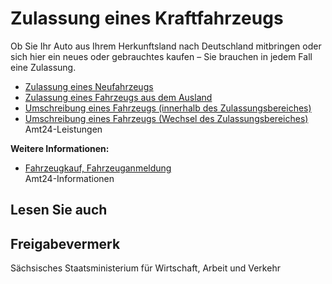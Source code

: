 # Zulassung eines Kraftfahrzeugs

Ob Sie Ihr Auto aus Ihrem Herkunftsland nach Deutschland mitbringen oder sich hier ein neues oder gebrauchtes kaufen – Sie brauchen in jedem Fall eine Zulassung.

* [Zulassung eines Neufahrzeugs](https://amt24dev.sachsen.de/zufi/leistungen/6000474)
* [Zulassung eines Fahrzeugs aus dem Ausland](https://amt24dev.sachsen.de/zufi/leistungen/6000388)
* [Umschreibung eines Fahrzeugs (innerhalb des Zulassungsbereiches)](https://amt24dev.sachsen.de/zufi/leistungen/6000040)
* [Umschreibung eines Fahrzeugs (Wechsel des Zulassungsbereiches)](https://amt24dev.sachsen.de/zufi/leistungen/6000087)  
  Amt24-Leistungen

**Weitere Informationen:**

* [Fahrzeugkauf, Fahrzeuganmeldung](https://amt24dev.sachsen.de/zufi/lebenslagen/5000071)  
  Amt24-Informationen

## Lesen Sie auch

## Freigabevermerk

Sächsisches Staatsministerium für Wirtschaft, Arbeit und Verkehr
